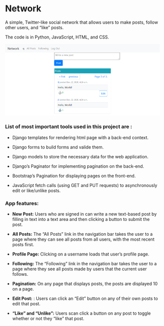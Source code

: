 # Network

A simple, Twitter-like social network that allows users to make posts, follow other users, and “like” posts.

The code is in Python, JavaScript, HTML, and CSS.

![Main_page](Screenshot_2020-12-22_Social_Network(1).png)

### List of most important tools used in this project are :

* Django templates for rendering html page with a back-end context.

* Django forms to build forms and valide them.

* Django models to store the necessary data for the web application.
    
* Django’s Paginator for implementing pagination on the back-end.

* Bootstrap’s Pagination for displaying pages on the front-end.

* JavaScript fetch calls (using GET and PUT requests) to asynchronously edit or like/unlike posts.


### App features:

* __New Post:__ Users who are signed in can write a new text-based post by filling in text into a text area and then clicking a button to submit the post.

* __All Posts:__ The “All Posts” link in the navigation bar takes the user to a page where they can see all posts from all users, with the most recent posts first.

* __Profile Page:__ Clicking on a username loads that user’s profile page. 

* __Following:__ The “Following” link in the navigation bar takes the user to a page where they see all posts made by users that the current user follows.

* __Pagination:__ On any page that displays posts, the posts are displayed 10 on a page. 

* __Edit Post:__ : Users can click an “Edit” button on any of their own posts to edit that post.

* __“Like” and “Unlike”:__ Users scan click a button on any post to toggle whether or not they “like” that post.
